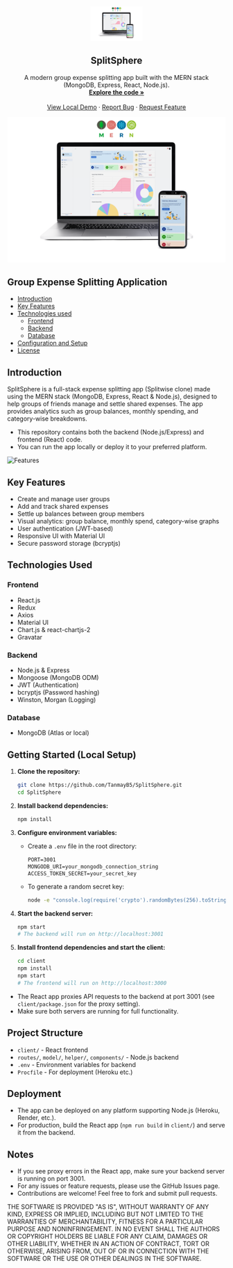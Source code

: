 

<div align="center">
  <a href="https://github.com/TanmayB5/SplitSphere">
    <img src="Screenshots/dashboard-main-transparent.png" alt="Logo" width="120" height="80">
  </a>
  <h2 align="center">SplitSphere</h2>
  <p align="center">
    A modern group expense splitting app built with the MERN stack (MongoDB, Express, React, Node.js).
    <br />
    <a href="https://github.com/TanmayB5/SplitSphere"><strong>Explore the code »</strong></a>
    <br />
    <br />
    <a href="http://localhost:3000">View Local Demo</a>
    ·
    <a href="https://github.com/TanmayB5/SplitSphere/issues">Report Bug</a>
    ·
    <a href="https://github.com/TanmayB5/SplitSphere/issues">Request Feature</a>
  </p>
</div>

![SplitSphere](Screenshots/dashboard-main-transparent.png)

## Group Expense Splitting Application

  * [Introduction](#introduction)
  * [Key Features](#key-features)
  * [Technologies used](#technologies-used)
      - [Frontend](#frontend)
      - [Backend](#backend)
      - [Database](#database)
  * [Configuration and Setup](#configuration-and-setup)
  * [License](#license)


## Introduction
SplitSphere is a full-stack expense splitting app (Splitwise clone) made using the MERN stack (MongoDB, Express, React & Node.js), designed to help groups of friends manage and settle shared expenses. The app provides analytics such as group balances, monthly spending, and category-wise breakdowns.

- This repository contains both the backend (Node.js/Express) and frontend (React) code.
- You can run the app locally or deploy it to your preferred platform.

![Features](Screenshots/combined-screenshot.png)

## Key Features
- Create and manage user groups
- Add and track shared expenses
- Settle up balances between group members
- Visual analytics: group balance, monthly spend, category-wise graphs
- User authentication (JWT-based)
- Responsive UI with Material UI
- Secure password storage (bcryptjs)

## Technologies Used

### Frontend
- React.js
- Redux
- Axios
- Material UI
- Chart.js & react-chartjs-2
- Gravatar

### Backend
- Node.js & Express
- Mongoose (MongoDB ODM)
- JWT (Authentication)
- bcryptjs (Password hashing)
- Winston, Morgan (Logging)

### Database
- MongoDB (Atlas or local)

## Getting Started (Local Setup)

1. **Clone the repository:**
   ```sh
   git clone https://github.com/TanmayB5/SplitSphere.git
   cd SplitSphere
   ```

2. **Install backend dependencies:**
   ```sh
   npm install
   ```

3. **Configure environment variables:**
   - Create a `.env` file in the root directory:
     ```env
     PORT=3001
     MONGODB_URI=your_mongodb_connection_string
     ACCESS_TOKEN_SECRET=your_secret_key
     ```
   - To generate a random secret key:
     ```sh
     node -e "console.log(require('crypto').randomBytes(256).toString('base64'));"
     ```

4. **Start the backend server:**
   ```sh
   npm start
   # The backend will run on http://localhost:3001
   ```

5. **Install frontend dependencies and start the client:**
   ```sh
   cd client
   npm install
   npm start
   # The frontend will run on http://localhost:3000
   ```

- The React app proxies API requests to the backend at port 3001 (see `client/package.json` for the proxy setting).
- Make sure both servers are running for full functionality.

## Project Structure
- `client/` - React frontend
- `routes/`, `model/`, `helper/`, `components/` - Node.js backend
- `.env` - Environment variables for backend
- `Procfile` - For deployment (Heroku etc.)

## Deployment
- The app can be deployed on any platform supporting Node.js (Heroku, Render, etc.).
- For production, build the React app (`npm run build` in `client/`) and serve it from the backend.

## Notes
- If you see proxy errors in the React app, make sure your backend server is running on port 3001.
- For any issues or feature requests, please use the GitHub Issues page.
- Contributions are welcome! Feel free to fork and submit pull requests.

THE SOFTWARE IS PROVIDED "AS IS", WITHOUT WARRANTY OF ANY KIND, EXPRESS OR IMPLIED, INCLUDING BUT NOT LIMITED TO THE WARRANTIES OF MERCHANTABILITY, FITNESS FOR A PARTICULAR PURPOSE AND NONINFRINGEMENT. IN NO EVENT SHALL THE AUTHORS OR COPYRIGHT HOLDERS BE LIABLE FOR ANY CLAIM, DAMAGES OR OTHER LIABILITY, WHETHER IN AN ACTION OF CONTRACT, TORT OR OTHERWISE, ARISING FROM, OUT OF OR IN CONNECTION WITH THE SOFTWARE OR THE USE OR OTHER DEALINGS IN THE SOFTWARE.
